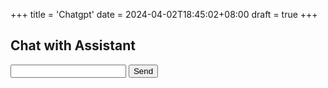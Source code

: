 +++
title = 'Chatgpt'
date = 2024-04-02T18:45:02+08:00
draft = true
+++

## Chat with Assistant

<div id="chat">
  <input type="text" id="userInput">
  <button onclick="sendMessage()">Send</button>
  <div id="responses"></div>
</div>

<script>
  async function sendMessage() {
    const input = document.getElementById('userInput');
    const responses = document.getElementById('responses');

    const response = await fetch('/chat', {
      method: 'POST',
      headers: {
        'Content-Type': 'application/json',
      },
      body: JSON.stringify({ messages: [{ role: 'user', content: input.value }] }),
    });

    const data = await response.json();
    const reply = data.choices[0].message.content;

    responses.innerHTML += `<div><strong>You:</strong> ${input.value}</div>`;
    responses.innerHTML += `<div><strong>Assistant:</strong> ${reply}</div>`;

    input.value = ''; // Clear input field
  }
</script>
